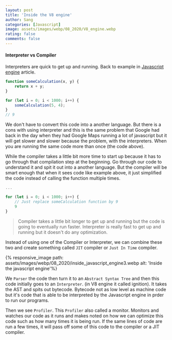 ```yaml
---
layout: post
title: 'Inside the V8 engine'
author: Sang
categories: [Javascript]
image: assets/images/webp/08_2020/V8_engine.webp
rating: false
comments: false
---
```


#### Interpreter vs Compiler

Interpreters are quick to get up and running. Back to example in [Javascript engine](/javascript-engine) article.

```javascript
function someCalculation(x, y) {
	return x + y;
}

for (let i = 0; i < 1000; i++) {
	someCalculation(5, 4);
}
// 9
```

We don't have to convert this code into a another language. But there is a cons with using interpreter and this is the same problem that Google had back in the day when they had Google Maps running a lot of javascript but it will get slower and slower because the problem, with the interpreters. When you are running the same code more than once (the code above).

While the compiler takes a little bit more time to start up because it has to go through that compilation step at the beginning. Go through our code to understand it and spit it out into a another language. But the compiler will be smart enough that when it sees code like example above, it just simplified the code instead of calling the function multiple times.

```javascript
...

for (let i = 0; i < 1000; i++) {
	// Just replace someCalculation function by 9
	9
}
```

> Compiler takes a little bit longer to get up and running but the code is going to eventually run faster. Interpreter is really fast to get up and running but it doesn't do any optimization.

Instead of using one of the Compiler or Interpreter, we can combine these two and create something called `JIT` compiler or `Just In Time` compiler.

{% responsive_image path: assets/images/webp/08_2020/inside_javascript_engine3.webp alt: 'Inside the javascript engine'%}

We `Parser` the code then turn it to an `Abstract Syntax Tree` and then this code initially goes to an `Interpreter`. (in V8 engine it called ignition). It takes the AST and spits out bytecode. Bytecode not as low level as machine code but it's code that is able to be interpreted by the Javascript engine in prder to run our programs.

Then we see `Profiler`. This `Profiler` also called a monitor. Monitors and watches our code as it runs and makes noted on how we can optimize this code such as how many times it is being run. If the same lines of code are run a few times, it will pass off some of this code to the compiler or a JIT compiler.
